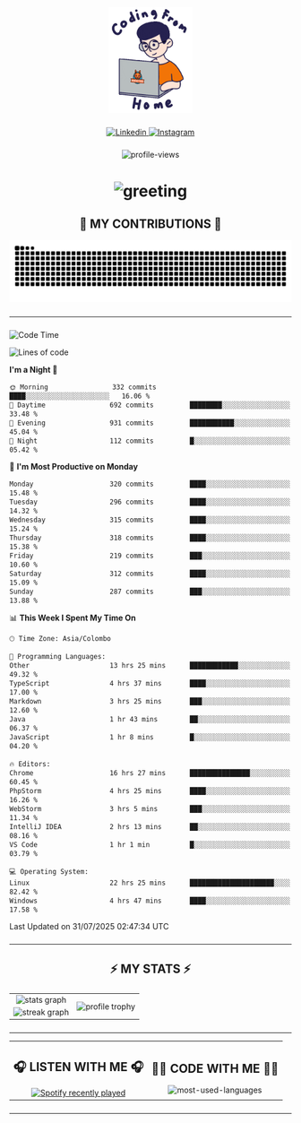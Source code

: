 <div align="center">
    <img width="150" src="./assets/top.gif" alt="top-image"/>
</div>

###    

<div align="center">
    <a href="https://www.linkedin.com/in/nureka-rodrigo/" target="_blank">
        <img src="https://user-images.githubusercontent.com/74038190/235294012-0a55e343-37ad-4b0f-924f-c8431d9d2483.gif" width="50px" alt="Linkedin"/>
    </a>
    <a href="https://www.instagram.com/nureka_rodrigo/" target="_blank">
        <img src="https://user-images.githubusercontent.com/74038190/235294013-a33e5c43-a01c-43f6-b44d-a406d8b4ab75.gif" width="50px"  alt="Instagram"/>
    </a>
</div>

###    

<div align="center">
    <img src="https://komarev.com/ghpvc/?username=nureka-rodrigo&color=blue" alt="profile-views"/>
</div> 

###    

<h1 align="center">
    <img src="https://readme-typing-svg.herokuapp.com/?font=Righteous&size=35&center=true&vCenter=true&width=500&height=70&duration=4000&lines=Hi+There!+👋;+I'm+Nureka+Rodrigo!;" alt="greeting"/>
</h1> 

###

<h2 align="center">🐍 MY CONTRIBUTIONS 🐍</h2>

<div align="center">
    <img alt="snake eating my contributions" src="https://raw.githubusercontent.com/nureka-rodrigo/nureka-rodrigo/output/github-contribution-grid-snake.svg"/>
</div> 

###

<hr/>

###

<!--START_SECTION:waka-->
![Code Time](http://img.shields.io/badge/Code%20Time-1%2C592%20hrs%2017%20mins-blue)

![Lines of code](https://img.shields.io/badge/From%20Hello%20World%20I%27ve%20Written-561.0%20thousand%20lines%20of%20code-blue)

**I'm a Night 🦉** 

```text
🌞 Morning                332 commits         ████░░░░░░░░░░░░░░░░░░░░░   16.06 % 
🌆 Daytime                692 commits         ████████░░░░░░░░░░░░░░░░░   33.48 % 
🌃 Evening                931 commits         ███████████░░░░░░░░░░░░░░   45.04 % 
🌙 Night                  112 commits         █░░░░░░░░░░░░░░░░░░░░░░░░   05.42 % 
```
📅 **I'm Most Productive on Monday** 

```text
Monday                   320 commits         ████░░░░░░░░░░░░░░░░░░░░░   15.48 % 
Tuesday                  296 commits         ████░░░░░░░░░░░░░░░░░░░░░   14.32 % 
Wednesday                315 commits         ████░░░░░░░░░░░░░░░░░░░░░   15.24 % 
Thursday                 318 commits         ████░░░░░░░░░░░░░░░░░░░░░   15.38 % 
Friday                   219 commits         ███░░░░░░░░░░░░░░░░░░░░░░   10.60 % 
Saturday                 312 commits         ████░░░░░░░░░░░░░░░░░░░░░   15.09 % 
Sunday                   287 commits         ███░░░░░░░░░░░░░░░░░░░░░░   13.88 % 
```


📊 **This Week I Spent My Time On** 

```text
🕑︎ Time Zone: Asia/Colombo

💬 Programming Languages: 
Other                    13 hrs 25 mins      ████████████░░░░░░░░░░░░░   49.32 % 
TypeScript               4 hrs 37 mins       ████░░░░░░░░░░░░░░░░░░░░░   17.00 % 
Markdown                 3 hrs 25 mins       ███░░░░░░░░░░░░░░░░░░░░░░   12.60 % 
Java                     1 hr 43 mins        ██░░░░░░░░░░░░░░░░░░░░░░░   06.37 % 
JavaScript               1 hr 8 mins         █░░░░░░░░░░░░░░░░░░░░░░░░   04.20 % 

🔥 Editors: 
Chrome                   16 hrs 27 mins      ███████████████░░░░░░░░░░   60.45 % 
PhpStorm                 4 hrs 25 mins       ████░░░░░░░░░░░░░░░░░░░░░   16.26 % 
WebStorm                 3 hrs 5 mins        ███░░░░░░░░░░░░░░░░░░░░░░   11.34 % 
IntelliJ IDEA            2 hrs 13 mins       ██░░░░░░░░░░░░░░░░░░░░░░░   08.16 % 
VS Code                  1 hr 1 min          █░░░░░░░░░░░░░░░░░░░░░░░░   03.79 % 

💻 Operating System: 
Linux                    22 hrs 25 mins      █████████████████████░░░░   82.42 % 
Windows                  4 hrs 47 mins       ████░░░░░░░░░░░░░░░░░░░░░   17.58 % 
```


 Last Updated on 31/07/2025 02:47:34 UTC
<!--END_SECTION:waka-->

###

<hr/>

###

<h2 align="center">⚡ MY STATS ⚡</h2>

###    

<div align="center">
    <table>
        <tr>
            <td align="center">
                <img src="https://github-readme-stats.vercel.app/api?username=nureka-rodrigo&show_icons=true&count_private=true&theme=dark" alt="stats graph"/>
            </td>
            <td rowspan="2" align="center">
                <img align="center" src="https://github-profile-trophy.vercel.app/?username=nureka-rodrigo&theme=darkhub&no-bg=true&margin-w=5&margin-h=5&column=3" alt="profile trophy" />
            </td>
        </tr>
        <tr>
            <td align="center">
                <img src="https://streak-stats.demolab.com?user=nureka-rodrigo&theme=dark" alt="streak graph"/>
            </td>
        </tr>
    </table>
</div> 

###

<hr/>

<div align="center">
    <table>
        <tr>
            <td align="center">
                <h2>🎧 LISTEN WITH ME 🎧</h2>
                <a href="https://open.spotify.com/user/zjqfkmbawszam1irs05fwxsls">
                    <img src="https://spotify-recently-played-readme.vercel.app/api?user=zjqfkmbawszam1irs05fwxsls&count=5&unique=true" alt="Spotify recently played"  />
                </a>
            </td>
            <td align="center">
                <h2>👨‍💻 CODE WITH ME 👨‍💻</h2>
                <img src="https://github-readme-stats.vercel.app/api/wakatime?username=@nureka99&theme=dark&compact=True&langs_count=10" alt="most-used-languages"/>
            </td>
        </tr>
    </table>
</div> 

###

<hr/>
